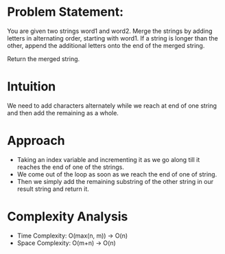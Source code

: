 # Problem Statement:
You are given two strings word1 and word2. Merge the strings by adding letters in alternating order, starting with word1. If a string is longer than the other, append the additional letters onto the end of the merged string.

Return the merged string.

# Intuition
We need to add characters alternately while we reach at end of one string and then add the remaining as a whole.

# Approach
- Taking an index variable and incrementing it as we go along till it reaches the end of one of the strings.
- We come out of the loop as soon as we reach the end of one of string.
- Then we simply add the remaining substring of the other string in our result string and return it.

# Complexity Analysis
- Time Complexity: O(max(n, m)) -> O(n)
- Space Complexity: O(m+n) -> O(n)